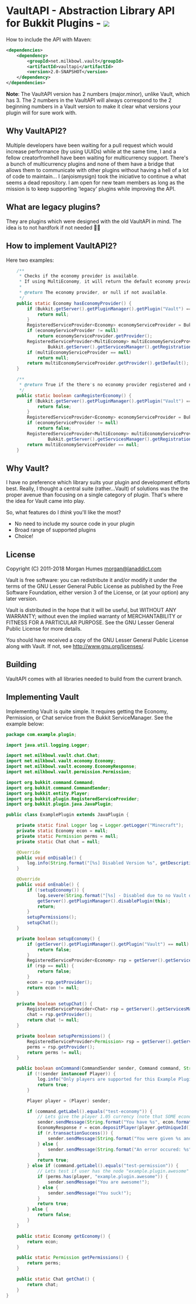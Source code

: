 # VaultAPI - Abstraction Library API for Bukkit Plugins - [![](https://travis-ci.org/MilkBowl/VaultAPI.svg?branch=master)](https://travis-ci.org/MilkBowl/VaultAPI)

How to include the API with Maven: 
```xml
<dependencies>
    <dependency>
        <groupId>net.milkbowl.vault</groupId>
        <artifactId>vaultapi</artifactId>
        <version>2.0-SNAPSHOT</version>
    </dependency>
</dependencies>
```

**Note**: The VaultAPI version has 2 numbers (major.minor), unlike Vault, which has 3. The 2 numbers in the VaultAPI will always correspond to the 2 beginning numbers in a Vault version to make it clear what versions your plugin will for sure work with.

## Why VaultAPI2?
Multiple developers have been waiting for a pull request which
would increase performance (by using UUIDs) while at the same time,
I and a fellow creatorfromhell have been waiting for multicurrency support.
There's a bunch of multicurrency plugins and none of them have a bridge
that allows them to communicate with other plugins without having a hell
of a lot of code to maintain...
I (anjoismysign) took the iniciative to continue a what seems a dead repository.
I am open for new team members as long as the mission is to keep supporting
'legacy' plugins while improving the API.

## What are legacy plugins?
They are plugins which were designed with the old VaultAPI in mind.
The idea is to not hardfork if not needed 👍🏻

## How to implement VaultAPI2?
Here two examples:

```java
    /**
     * Checks if the economy provider is available.
     * If using MultiEconomy, it will return the default economy provider.
     *
     * @return The economy provider, or null if not available.
     */
    public static Economy hasEconomyProvider() {
        if (Bukkit.getServer().getPluginManager().getPlugin("Vault") == null) {
            return null;
        }
        RegisteredServiceProvider<Economy> economyServiceProvider = Bukkit.getServer().getServicesManager().getRegistration(Economy.class);
        if (economyServiceProvider != null)
            return economyServiceProvider.getProvider();
        RegisteredServiceProvider<MultiEconomy> multiEconomyServiceProvider =
                Bukkit.getServer().getServicesManager().getRegistration(MultiEconomy.class);
        if (multiEconomyServiceProvider == null)
            return null;
        return multiEconomyServiceProvider.getProvider().getDefault();
    }

    /**
     * @return True if the there's no economy provider registered and no multi-economy provider registered.
     */
    public static boolean canRegisterEconomy() {
        if (Bukkit.getServer().getPluginManager().getPlugin("Vault") == null) {
            return false;
        }
        RegisteredServiceProvider<Economy> economyServiceProvider = Bukkit.getServer().getServicesManager().getRegistration(Economy.class);
        if (economyServiceProvider != null)
            return false;
        RegisteredServiceProvider<MultiEconomy> multiEconomyServiceProvider =
                Bukkit.getServer().getServicesManager().getRegistration(MultiEconomy.class);
        return multiEconomyServiceProvider == null;
    }
```

## Why Vault?
I have no preference which library suits your plugin and development efforts
best.  Really, I thought a central suite (rather...Vault) of solutions was the
the proper avenue than focusing on a single category of plugin.  That's where
the idea for Vault came into play.

So, what features do I _think_ you'll like the most?

 * No need to include my source code in your plugin
 * Broad range of supported plugins
 * Choice!

## License
Copyright (C) 2011-2018 Morgan Humes <morgan@lanaddict.com>

Vault is free software: you can redistribute it and/or modify
it under the terms of the GNU Lesser General Public License as published by
the Free Software Foundation, either version 3 of the License, or
(at your option) any later version.

Vault is distributed in the hope that it will be useful,
but WITHOUT ANY WARRANTY; without even the implied warranty of
MERCHANTABILITY or FITNESS FOR A PARTICULAR PURPOSE.  See the
GNU Lesser General Public License for more details.

You should have received a copy of the GNU Lesser General Public License
along with Vault.  If not, see <http://www.gnu.org/licenses/>.

## Building
VaultAPI comes with all libraries needed to build from the current branch.

## Implementing Vault
Implementing Vault is quite simple. It requires getting the Economy, Permission, or Chat service from the Bukkit ServiceManager. See the example below:

```java
package com.example.plugin;

import java.util.logging.Logger;

import net.milkbowl.vault.chat.Chat;
import net.milkbowl.vault.economy.Economy;
import net.milkbowl.vault.economy.EconomyResponse;
import net.milkbowl.vault.permission.Permission;

import org.bukkit.command.Command;
import org.bukkit.command.CommandSender;
import org.bukkit.entity.Player;
import org.bukkit.plugin.RegisteredServiceProvider;
import org.bukkit.plugin.java.JavaPlugin;

public class ExamplePlugin extends JavaPlugin {

    private static final Logger log = Logger.getLogger("Minecraft");
    private static Economy econ = null;
    private static Permission perms = null;
    private static Chat chat = null;

    @Override
    public void onDisable() {
        log.info(String.format("[%s] Disabled Version %s", getDescription().getName(), getDescription().getVersion()));
    }

    @Override
    public void onEnable() {
        if (!setupEconomy()) {
            log.severe(String.format("[%s] - Disabled due to no Vault dependency found!", getDescription().getName()));
            getServer().getPluginManager().disablePlugin(this);
            return;
        }
        setupPermissions();
        setupChat();
    }

    private boolean setupEconomy() {
        if (getServer().getPluginManager().getPlugin("Vault") == null) {
            return false;
        }
        RegisteredServiceProvider<Economy> rsp = getServer().getServicesManager().getRegistration(Economy.class);
        if (rsp == null) {
            return false;
        }
        econ = rsp.getProvider();
        return econ != null;
    }

    private boolean setupChat() {
        RegisteredServiceProvider<Chat> rsp = getServer().getServicesManager().getRegistration(Chat.class);
        chat = rsp.getProvider();
        return chat != null;
    }

    private boolean setupPermissions() {
        RegisteredServiceProvider<Permission> rsp = getServer().getServicesManager().getRegistration(Permission.class);
        perms = rsp.getProvider();
        return perms != null;
    }

    public boolean onCommand(CommandSender sender, Command command, String commandLabel, String[] args) {
        if (!(sender instanceof Player)) {
            log.info("Only players are supported for this Example Plugin, but you should not do this!!!");
            return true;
        }

        Player player = (Player) sender;

        if (command.getLabel().equals("test-economy")) {
            // Lets give the player 1.05 currency (note that SOME economic plugins require rounding!)
            sender.sendMessage(String.format("You have %s", econ.format(econ.getBalance(player.getUniqueId()))));
            EconomyResponse r = econ.depositPlayer(player.getUniqueId(), 1.05);
            if (r.transactionSuccess()) {
                sender.sendMessage(String.format("You were given %s and now have %s", econ.format(r.amount), econ.format(r.balance)));
            } else {
                sender.sendMessage(String.format("An error occured: %s", r.errorMessage));
            }
            return true;
        } else if (command.getLabel().equals("test-permission")) {
            // Lets test if user has the node "example.plugin.awesome" to determine if they are awesome or just suck
            if (perms.has(player, "example.plugin.awesome")) {
                sender.sendMessage("You are awesome!");
            } else {
                sender.sendMessage("You suck!");
            }
            return true;
        } else {
            return false;
        }
    }

    public static Economy getEconomy() {
        return econ;
    }

    public static Permission getPermissions() {
        return perms;
    }

    public static Chat getChat() {
        return chat;
    }
}
```
